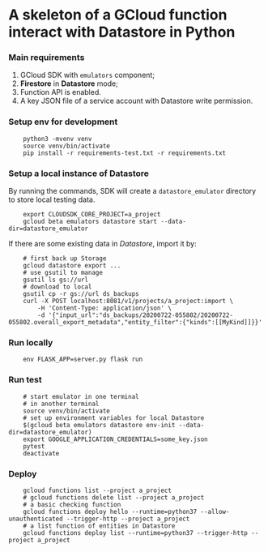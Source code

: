 # A skeleton of a GCloud function interact with Datastore in Python

### Main requirements
1. GCloud SDK with `emulators` component;
1. **Firestore** in **Datastore** mode;
1. Function API is enabled.
1. A key JSON file of a service account with Datastore write permission.

### Setup env for development
```
    python3 -mvenv venv
    source venv/bin/activate
    pip install -r requirements-test.txt -r requirements.txt
```

### Setup a local instance of Datastore
By running the commands, SDK will create a `datastore_emulator` directory to store local testing data.
```
    export CLOUDSDK_CORE_PROJECT=a_project
    gcloud beta emulators datastore start --data-dir=datastore_emulator
```

If there are some existing data in *Datastore*, import it by:
```
    # first back up Storage
    gcloud datastore export ...
    # use gsutil to manage
    gsutil ls gs://url
    # download to local
    gsutil cp -r gs://url ds_backups
    curl -X POST localhost:8081/v1/projects/a_project:import \
        -H 'Content-Type: application/json' \
        -d '{"input_url":"ds_backups/20200722-055802/20200722-055802.overall_export_metadata","entity_filter":{"kinds":[[MyKind]]}}'
```

### Run locally
```
    env FLASK_APP=server.py flask run
```

### Run test
```
    # start emulator in one terminal
    # in another terminal
    source venv/bin/activate
    # set up environment variables for local Datastore
    $(gcloud beta emulators datastore env-init --data-dir=datastore_emulator)
    export GOOGLE_APPLICATION_CREDENTIALS=some_key.json
    pytest
    deactivate
```

### Deploy
```
    gcloud functions list --project a_project
    # gcloud functions delete list --project a_project
    # a basic checking function
    gcloud functions deploy hello --runtime=python37 --allow-unauthenticated --trigger-http --project a_project
    # a list function of entities in Datastore
    gcloud functions deploy list --runtime=python37 --trigger-http --project a_project
```
